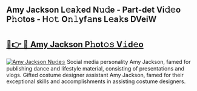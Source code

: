 ## Amy Jackson L𝚎a𝚔ed N𝚞𝚍e - Part-det Vi𝚍𝚎o P𝚑𝚘tos - H𝚘𝚝 O𝚗𝚕yf𝚊ns L𝚎a𝚔s DVeiW

# <h2><a href="http://kf1r6o1.oniu.top/?m=Amy+Jackson">🔗👉 🔴 Amy Jackson P𝚑ot𝚘𝚜 V𝚒d𝚎o</a></h2>

[![Amy Jackson Nu𝚍e𝚜](https://i.imgur.com/0qMVB7G.gif)](http://kf1r6o1.oniu.top/?m=Amy+Jackson)
Social media personality Amy Jackson, famed for publishing dance and lifestyle material, consisting of presentations and vlogs. Gifted costume designer assistant Amy Jackson, famed for their exceptional skills and accomplishments in assisting costume designers.  
